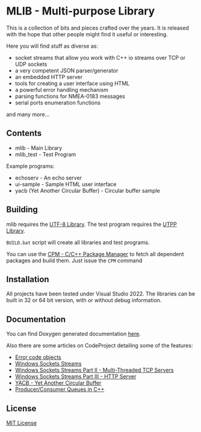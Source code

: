# MLIB - Multi-purpose Library #
This is a collection of bits and pieces crafted over the years. It is released
with the hope that other people might find it useful or interesting.

Here you will find stuff as diverse as:
- socket streams that allow you work with C++ io streams over TCP or UDP sockets
- a very competent JSON parser/generator
- an embedded HTTP server
- tools for creating a user interface using HTML
- a powerful error handling mechanism
- parsing functions for NMEA-0183 messages
- serial ports enumeration functions

and many more...

## Contents ##
 - mlib - Main Library
 - mlib_test - Test Program
  
  Example programs:
  - echoserv - An echo server
  - ui-sample - Sample HTML user interface
  - yacb (Yet Another Circular Buffer) - Circular buffer sample

## Building ##
mlib requires the [UTF-8 Library](https://github.com/neacsum/utf8). The test
program requires the [UTPP Library](https://github.com/neacsum/utpp).

`BUILD.bat` script will create all libraries and test programs.

You can use the [CPM - C/C++ Package Manager](https://github.com/neacsum/cpm) to fetch all dependent packages and build them. Just issue the `CPM` command

## Installation ##
All projects have been tested under Visual Studio 2022. The libraries can be 
built in 32 or 64 bit version, with or without debug information.

## Documentation ##
You can find Doxygen generated documentation [here](https://neacsum.github.io/mlib/html/index.html).

Also there are some articles on CodeProject detailing some of the features:
 - [Error code objects](https://www.codeproject.com/Articles/5251693/Cplusplus-Error-Handling-with-Error-Code-Objects)
 - [Windows Sockets Streams](https://www.codeproject.com/Articles/5252621/Windows-Sockets-Streams)
 - [Windows Sockets Streams Part II - Multi-Threaded TCP Servers](https://www.codeproject.com/Articles/5270886/Windows-Sockets-Streams-Part-II-Multi-Threaded-TCP)
 - [Windows Sockets Streams Part III - HTTP Server](https://www.codeproject.com/Articles/5272994/Windows-Sockets-Streams-Part-III-HTTP-Server)
 - [YACB - Yet Another Circular Buffer](https://www.codeproject.com/Articles/5292326/YACB-Yet-Another-Circular-Buffer)
 - [Producer/Consumer Queues in C++](https://www.codeproject.com/Articles/5281878/Producer-Consumer-Queues-in-Cplusplus)

## License ##
[MIT License](https://github.com/neacsum/mlib/LICENSE)